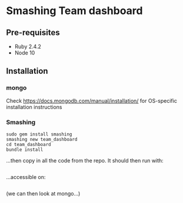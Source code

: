 
# Smashing Team dashboard

## Pre-requisites

* Ruby 2.4.2
* Node 10

## Installation

### mongo

Check https://docs.mongodb.com/manual/installation/ for OS-specific installation instructions

### Smashing

```sudo gem install bundler
sudo gem install smashing
smashing new team_dashboard
cd team_dashboard
bundle install
```

...then copy in all the code from the repo. It should then run with:

```smashing start
```

...accessible on:

```http://localhost:3030/team
```

(we can then look at mongo...)
